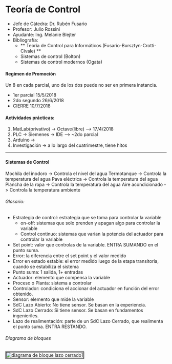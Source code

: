 # Teoría de Control
* Jefe de Cátedra: Dr. Rubén Fusario
* Profesor: Julio Rossini
* Ayudante: Ing. Melanie Blejter
* Bibliografía:
  * ** Teoría de Control para Informáticos (Fusario-Bursztyn-Crotti-Civale) **
  * Sistemas de control (Bolton)
  * Sistemas de control modernos (Ogata)

#### Regimen de Promoción
Un 8 en cada parcial, uno de los dos puede no ser en primera instancia.
* 1er parcial 15/5/2018
* 2do segundo 26/6/2018
* CIERRE 10/7/2018

#### Actividades prácticas:
1. MatLab(privativo) -> Octave(libre) --> 17/4/2018
2. PLC -> Siemenes -> IDE --> ~2do parcial
3. Arduino ->
4. Investigación -> a lo largo del cuatrimestre, tiene hitos

-----------------------------------------------------------------

#### Sistemas de Control
Mochila del inodoro -> Controla el nivel del agua
Termotanque -> Controla la temperatura del agua
Pava eléctrica -> Controla la temperatura del agua
Plancha de la ropa -> Controla la temperatura del agua
Aire acondicionado -> Controla la temperatura ambiente

###### Glosario:

* Estrategia de control: estrategia que se toma para controlar la variable
  * on-off: sistemas que solo prenden y apagan algo para controlar la variable
  * Control continuo: sistemas que varian la potencia del actuador para controlar la variable
* Set point: valor que controlas de la variable. ENTRA SUMANDO en el punto suma.
* Error: la diferencia entre el set point y el valor medido
* Error en estado estable: el error medido luego de la etapa transitoria, cuando se estabiliza el sistema
* Punto suma: 1 salida, 1+ entradas
* Actuador: elemento que compensa la variable
* Proceso o Planta: sistema a controlar
* Controlador: condiciona el accionar del actuador en función del error obtenido.
* Sensor: elemento que mide la variable
* SdC Lazo Abierto: No tiene sensor. Se basan en la experiencia.
* SdC Lazo Cerrado: Si tiene sensor. Se basan en fundamentos ingenieriles.
* Lazo de realimentación: parte de un SdC Lazo Cerrado, que realimenta el punto suma. ENTRA RESTANDO.

###### Diagrama de bloques

<img src="https://user-images.githubusercontent.com/4105740/37687839-e436db18-2c7b-11e8-9881-51497ab4707f.png" alt="diagrama de bloque lazo cerrado1" style="border-style: double">

